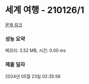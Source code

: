 # 세계 여행 - 210126/1 

[문제 링크](https://level.goorm.io/exam/210126/%EC%84%B8%EA%B3%84-%EC%97%AC%ED%96%89/quiz/1) 

### 성능 요약

메모리: 3.52 MB, 시간: 0.00 ms

### 제출 일자

2024년 05월 23일 02:35:56

